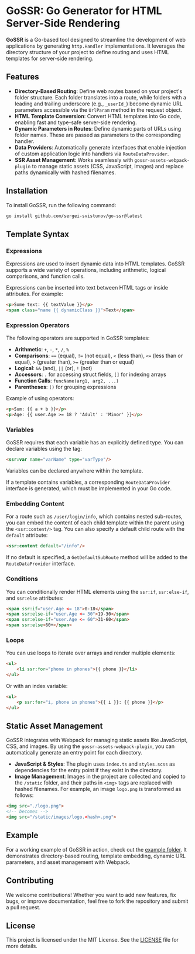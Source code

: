
# GoSSR: Go Generator for HTML Server-Side Rendering

**GoSSR** is a Go-based tool designed to streamline the development of web applications by generating `http.Handler` implementations. It leverages the directory structure of your project to define routing and uses HTML templates for server-side rendering.

## Features

- **Directory-Based Routing**: Define web routes based on your project's folder structure. Each folder translates into a route, while folders with a leading and trailing underscore (e.g., `_userId_`) become dynamic URL parameters accessible via the `UrlParam` method in the request object.
- **HTML Template Conversion**: Convert HTML templates into Go code, enabling fast and type-safe server-side rendering.
- **Dynamic Parameters in Routes**: Define dynamic parts of URLs using folder names. These are passed as parameters to the corresponding handler.
- **Data Providers**: Automatically generate interfaces that enable injection of custom application logic into handlers via `RouteDataProvider`.
- **SSR Asset Management**: Works seamlessly with `gossr-assets-webpack-plugin` to manage static assets (CSS, JavaScript, images) and replace paths dynamically with hashed filenames.

## Installation

To install GoSSR, run the following command:

```bash
go install github.com/sergei-svistunov/go-ssr@latest
```

## Template Syntax

### Expressions

Expressions are used to insert dynamic data into HTML templates. GoSSR supports a wide variety of operations, including arithmetic, logical comparisons, and function calls.

Expressions can be inserted into text between HTML tags or inside attributes. For example:

```html
<p>Some text: {{ textValue }}</p>
<span class="name {{ dynamicClass }}">Text</span>
```

### Expression Operators

The following operators are supported in GoSSR templates:

- **Arithmetic**: `+`, `-`, `*`, `/`, `%`
- **Comparisons**: `==` (equal), `!=` (not equal), `<` (less than), `<=` (less than or equal), `>` (greater than), `>=` (greater than or equal)
- **Logical**: `&&` (and), `||` (or), `!` (not)
- **Accessors**: `.` for accessing struct fields, `[]` for indexing arrays
- **Function Calls**: `funcName(arg1, arg2, ...)`
- **Parentheses**: `()` for grouping expressions

Example of using operators:

```html
<p>Sum: {{ a + b }}</p>
<p>Age: {{ user.Age >= 18 ? 'Adult' : 'Minor' }}</p>
```

### Variables

GoSSR requires that each variable has an explicitly defined type. You can declare variables using the tag: 
```html
<ssr:var name="varName" type="varType"/>
``` 
Variables can be declared anywhere within the template.

If a template contains variables, a corresponding `RouteDataProvider` interface is generated, which must be implemented in your Go code.

### Embedding Content

For a route such as `/user/login/info`, which contains nested sub-routes, you can embed the content of each child template within the parent using the `<ssr:content/>` tag. You can also specify a default child route with the `default` attribute:

```html
<ssr:content default="/info"/>
```

If no default is specified, a `GetDefaultSubRoute` method will be added to the `RouteDataProvider` interface.

### Conditions

You can conditionally render HTML elements using the `ssr:if`, `ssr:else-if`, and `ssr:else` attributes:

```html
<span ssr:if="user.Age <= 18">0-18</span>
<span ssr:else-if="user.Age <= 30">19-30</span>
<span ssr:else-if="user.Age <= 60">31-60</span>
<span ssr:else>60+</span>
```

### Loops

You can use loops to iterate over arrays and render multiple elements:

```html
<ul>
    <li ssr:for="phone in phones">{{ phone }}</li>
</ul>
```

Or with an index variable:

```html
<ul>
    <p ssr:for="i, phone in phones">{{ i }}: {{ phone }}</p>
</ul>
```

## Static Asset Management

GoSSR integrates with Webpack for managing static assets like JavaScript, CSS, and images. By using the `gossr-assets-webpack-plugin`, you can automatically generate an entry point for each directory.

- **JavaScript & Styles**: The plugin uses `index.ts` and `styles.scss` as dependencies for the entry point if they exist in the directory.
- **Image Management**: Images in the project are collected and copied to the `/static` folder, and their paths in `<img>` tags are replaced with hashed filenames. For example, an image `logo.png` is transformed as follows:

```html
<img src="./logo.png">
<!-- becomes -->
<img src="/static/images/logo.<hash>.png">
```

## Example

For a working example of GoSSR in action, check out the [example folder](/example). It demonstrates directory-based routing, template embedding, dynamic URL parameters, and asset management with Webpack.

## Contributing

We welcome contributions! Whether you want to add new features, fix bugs, or improve documentation, feel free to fork the repository and submit a pull request.

## License

This project is licensed under the MIT License. See the [LICENSE](LICENSE) file for more details.